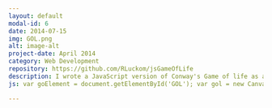 ```yaml
---
layout: default
modal-id: 6
date: 2014-07-15
img: GOL.png
alt: image-alt
project-date: April 2014
category: Web Development
repository: https://github.com/RLuckom/jsGameOfLife
description: I wrote a JavaScript version of Conway's Game of life as a way to learn about cellular automata. The original version was written using SVG for the board, but I found that SVG rendered too slowly for large boards so I switched to using a Canvas element. <div id="GOL"></div> To run the game, click on individual squares to toggle them between the black and white states, then click "Play." The game stops when the cursor is over the board and restarts when it leaves. The slider controls the time between steps. My favorite pattern to start with is the one in the image above.
js: var goElement = document.getElementById('GOL'); var gol = new CanvasGameOfLife(500, 500, 50, 50); goElement.appendChild(gol.div);

---
```

